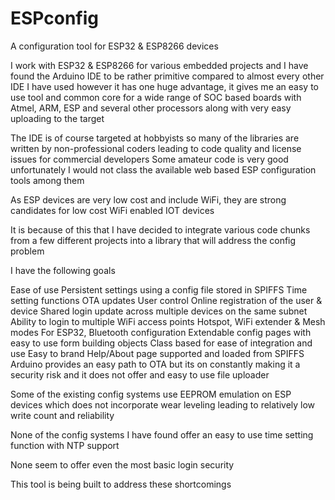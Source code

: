# ESPconfig
A configuration tool for ESP32 &amp; ESP8266 devices

I work with ESP32 & ESP8266 for various embedded projects and I have found the Arduino IDE to be rather primitive compared to almost every other IDE I have used however it has one huge advantage, it gives me an easy to use tool and common core for a wide range of SOC based boards with Atmel, ARM, ESP and several other processors along with very easy uploading to the target

The IDE is of course targeted at hobbyists so many of the libraries are written by non-professional coders leading to code quality and license issues for commercial developers
Some amateur code is very good unfortunately I would not class the available web based ESP configuration tools among them

As ESP devices are very low cost and include WiFi, they are strong candidates for low cost WiFi enabled IOT devices

It is because of this that I have decided to integrate various code chunks from a few different projects into a library that will address the config problem

I have the following goals

Ease of use
Persistent settings using a config file stored in SPIFFS
Time setting functions
OTA updates
User control
Online registration of the user & device
Shared login update across multiple devices on the same subnet
Ability to login to multiple WiFi access points
Hotspot, WiFi extender & Mesh modes
For ESP32, Bluetooth configuration
Extendable config pages with easy to use form building objects
Class based for ease of integration and use
Easy to brand
Help/About page supported and loaded from SPIFFS
Arduino provides an easy path to OTA but its on constantly making it a security risk and it does not offer and easy to use file uploader

Some of the existing config systems use EEPROM emulation on ESP devices which does not incorporate wear leveling leading to relatively low write count and reliability

None of the config systems I have found offer an easy to use time setting function with NTP support

None seem to offer even the most basic login security

This tool is being built to address these shortcomings
